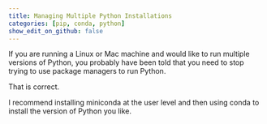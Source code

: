 ```yaml
---
title: Managing Multiple Python Installations
categories: [pip, conda, python]
show_edit_on_github: false
---
```



If you are running a Linux or Mac machine and would like to run multiple
versions of Python, you probably have been told that you need to stop trying
to use package managers to run Python.

That is correct.

I recommend installing miniconda at the user level and then using conda to
install the version of Python you like.
